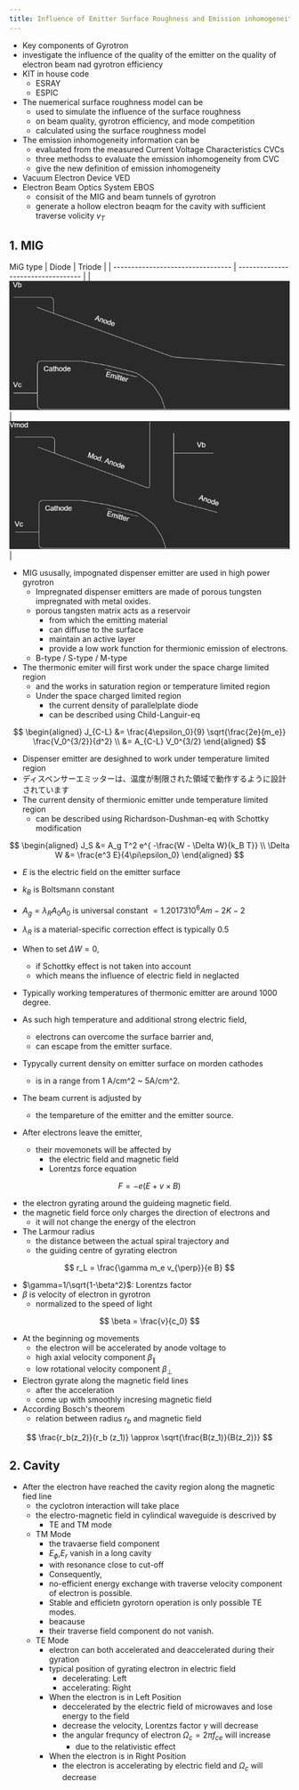 ```yaml
---
title: Influence of Emitter Surface Roughness and Emission inhomogeneity
---
```


- Key components of Gyrotron
- investigate the influence of the quality of the emitter on the quality of electron beam nad gyrotron efficiency
- KIT in house code
  - ESRAY
  - ESPIC
- The nuemerical surface roughness model can be
  - used to simulate the influence of the surface roughness
  - on beam quality, gyrotron efficiency, and mode competition
  - calculated using the surface roughness model
- The emission inhomogeneity information can be
  - evaluated from the measured Current Voltage Characteristics CVCs
  - three methodss to evaluate the emission inhomogeneity from CVC
  - give the new definition of emission inhomogeneity
- Vacuum Electron Device VED
- Electron Beam Optics System EBOS
  - consisit of the MIG and beam tunnels of gyrotron
  - generate a hollow electron beaqm for the cavity with sufficient traverse volicity $v_{T}$

## 1. MIG

MiG type
| Diode                             | Triode                             |
| --------------------------------- | ---------------------------------- |
| ![pic](img/Diagram-Diode-MIG.png) | ![pic](img/Diagram-Triode-MIG.png) |

- MIG ususally, impognated dispenser emitter are used in high power gyrotron
  - Impregnated dispenser emitters are made of porous tungsten impregnated with metal oxides.
  - porous tangsten matrix acts as a reservoir
    - from which the emitting material
    - can diffuse to the surface
    - maintain an active layer
    - provide a low work function for thermionic emission of electrons.
  - B-type / S-type / M-type
- The thermonic emiter will first work under the space charge limited region
  - and the works in saturation region or temperature limited region
  - Under the space charged limited region
    - the current density of parallelplate diode
    - can be described using Child-Languir-eq

$$ \begin{aligned}
    J_{C-L} &= \frac{4\epsilon_0}{9} \sqrt{\frac{2e}{m_e}} \frac{V_0^{3/2}}{d^2} \\
    &= A_{C-L} V_0^{3/2}
\end{aligned} $$

- Dispenser emitter are desighned to work under temperature limited region
- ディスペンサーエミッターは、温度が制限された領域で動作するように設計されています
- The current density of thermionic emitter unde temperature limited region
  - can be described using Richardson-Dushman-eq with Schottky modification

$$ \begin{aligned}
    J_S &= A_g T^2 e^{ -\frac{W - \Delta W}{k_B T}} \\
    \Delta W &= \frac{e^3 E}{4\pi\epsilon_0}
\end{aligned} $$

- $E$ is the electric field on the emitter surface
- $k_B$ is Boltsmann constant
- $A_g = \lambda_R A_0 A_0$ is universal constant $=1.20173 10^6 Am-2K-2$
- $\lambda_R$ is a material-specific correction effect is typically 0.5
- When to set $\Delta W = 0$,
  - if Schottky effect is not taken into account
  - which means the influence of electric field in neglacted

- Typically working temperatures of thermonic emitter are around 1000 degree.
- As such high temperature and additional strong electric field,
  - electrons can overcome the surface barrier and,
  - can escape from the emitter surface.
- Typycally current density on emitter surface on morden cathodes
  - is in a range from 1 A/cm^2 ~ 5A/cm^2.
- The beam current is adjusted by
  - the tempareture of the emitter and the emitter source.

- After electrons leave the emitter,
  - their movemonets will be affected by
    - the electric field and magnetic field
    - Lorentzs force equation

$$ F = -e (E + v \times B) $$

- the electron gyrating around the guideing magnetic field.
- the magnetic field force only charges the direction of electrons and
  - it will not change the energy of the electron
- The Larmour radius
  - the distance between the actual spiral trajectory and
  - the guiding centre of gyrating electron

$$ r_L = \frac{\gamma m_e v_{\perp}}{e B} $$

- $\gamma=1/\sqrt{1-\beta^2}$: Lorentzs factor
- $\beta$ is velocity of electron in gyrotron
  - normalized to the speed of light

$$ \beta = \frac{v}{c_0} $$

- At the beginning og movements
  - the electron will be accelerated by anode voltage to
  - high axial velocity component $\beta_{\parallel}$
  - low rotational velocity component $\beta_{\perp}$
- Electron gyrate along the magnetic field lines
  - after the acceleration
  - come up with smoothly incresing magnetic field
- According Bosch's theorem
  - relation between radius $r_b$ and magnetic field

$$ \frac{r_b(z_2)}{r_b (z_1)} \approx \sqrt{\frac{B(z_1)}{B(z_2)}} $$

## 2. Cavity

- After the electron have reached the cavity region along the magnetic fied line
  - the cyclotron interaction will take place
  - the electro-magnetic field in cylindical waveguide is descrived by
    - TE and TM mode
  - TM Mode
    - the travaerse field component
    - $E_{\phi}$,$E_{r}$ vanish in a long cavity
    - with resonance close to cut-off
    - Consequently,
    - no-efficient energy exchange with traverse velocity component of electron is possible.
    - Stable and efficietn gyrotorn operation is only possible TE modes.
    - beacause
    - their traverse field component do not vanish.
  - TE Mode
    - electron can both accelerated and deaccelerated during their gyration
    - typical position of gyrating electron in electric field
      - decelerating: Left
      - accelerating: Right
    - When the electron is in Left Position
      - deccelerated by the electric field of microwaves and lose energy to the field
      - decrease the velocity, Lorentzs factor $\gamma$ will decrease
      - the angular frequncy of electron $\Omega_c = 2\pi f_{ce}$ will increase
        - due to the relativistic effect
    - When the electron is in Right Position
      - the electron is accelerating by electric field and $\Omega_c$ will decrease
